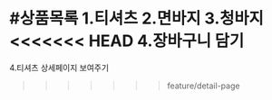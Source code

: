 #상품목록
1.티셔츠
2.면바지
3.청바지
<<<<<<< HEAD
4.장바구니 담기
=======
4.티셔츠 상세페이지 보여주기
>>>>>>> feature/detail-page
